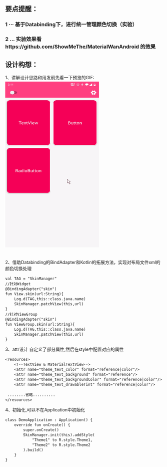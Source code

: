 ## 要点提醒：
### 1 ···  基于Databinding下，进行统一管理颜色切换（实验）
### 2 ...  实验效果看https://github.com/ShowMeThe/MaterialWanAndroid 的效果

## 设计构想：  
1、讲解设计思路和用发前先看一下预览的GIF:</br>
<img src="https://github.com/ShowMeThe/SkinManager/blob/master/app/gif/screen.gif" height="533" width ="300" alt="screen"/></br>
</br>
</br>
2、借助Databinding的BindAdapter和Kotlin的拓展方法，实现对布局文件xml的颜色切换处理

```
val TAG = "SkinManager"
//针对Widget
@BindingAdapter("skin")
fun View.skin(url:String){
    Log.d(TAG,this::class.java.name)
    SkinManager.patchView(this,url)
}
//针对ViewGroup
@BindingAdapter("skin")
fun ViewGroup.skin(url:String){
    Log.d(TAG,this::class.java.name)
    SkinManager.patchView(this,url)
}
```
3、attr设计
自定义了部分属性,然后在style中配置对应的属性
```
<resources>
    <!--TextView & MaterialTextView-->
    <attr name="theme_text_color" format="reference|color"/>
    <attr name="theme_text_background" format="reference"/>
    <attr name="theme_text_backgroundColor" format="reference|color"/>
    <attr name="theme_text_drawableTint" format="reference|color"/>
 
 ........省略..........
</resources>
```
4、初始化,可以不在Application中初始化
```
class DemoApplication : Application() {
    override fun onCreate() {
        super.onCreate()
        SkinManager.init(this).addStyle(
            "Theme1" to R.style.Theme1,
            "Theme2" to R.style.Theme2
        ).build()
    }
}
```

